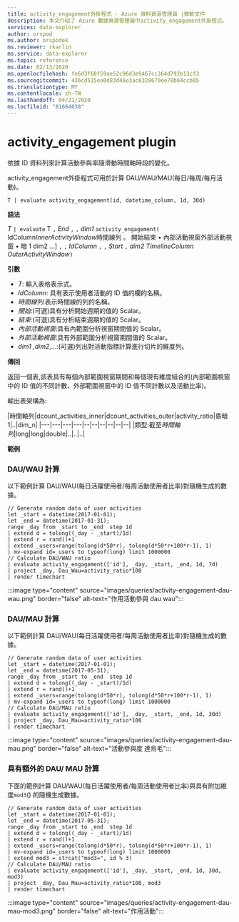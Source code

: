 ```yaml
---
title: activity_engagement外掛程式 - Azure 資料資源管理員 |微軟文件
description: 本文介紹了 Azure 數據資源管理器中activity_engagement外掛程式。
services: data-explorer
author: orspod
ms.author: orspodek
ms.reviewer: rkarlin
ms.service: data-explorer
ms.topic: reference
ms.date: 02/13/2020
ms.openlocfilehash: fe6d3f68f59ae52c96d3e9467cc364d792b13cf3
ms.sourcegitcommit: 436cd515ea0d83d46e3ac6328670ee78b64ccb05
ms.translationtype: MT
ms.contentlocale: zh-TW
ms.lasthandoff: 04/21/2020
ms.locfileid: "81664038"
---
```

# <a name="activity_engagement-plugin"></a>activity_engagement plugin

依據 ID 資料列來計算活動參與率隨滑動時間軸時段的變化。

activity_engagement外掛程式可用於計算 DAU/WAU/MAU(每日/每周/每月活動)。

```kusto
T | evaluate activity_engagement(id, datetime_column, 1d, 30d)
```

**語法**

*T* `| evaluate` T `,` *End* `,` `,` *dim1* `activity_engagement(` IdColumn*InnerActivityWindow*時間線列 。 開始結束 • 內部活動視窗外部活動視窗 • 暗 1 dim2 ...] `,` `,` *IdColumn* `,` `,` *Start* `,` *dim2* *TimelineColumn* *OuterActivityWindow*`)`

**引數**

* *T*: 輸入表格表示式。
* *IdColumn*: 具有表示使用者活動的 ID 值的欄的名稱。 
* *時間線列*:表示時間線的列的名稱。
* *開始*:(可選)具有分析開始週期的值的 Scalar。
* *結束*:(可選)具有分析結束週期的值的 Scalar。
* *內部活動視窗*:具有內範圍分析視窗期間值的 Scalar。
* *外部活動視窗*:具有外部範圍分析視窗期間值的 Scalar。
* *dim1* *,dim2*,...:(可選)列出對活動指標計算進行切片的維度列。

**傳回**

返回一個表,該表具有每個內部範圍視窗期間和每個現有維度組合的(內部範圍視窗中的 ID 值的不同計數、外部範圍視窗中的 ID 值不同計數以及活動比率)。

輸出表架構為:

|時間軸列|dcount_activities_inner|dcount_activities_outer|activity_ratio|昏暗1|..|dim_n|
|---|---|---|---|--|--|--|--|--|--|
|類型:截至*時間軸列*|long|long|double|..|..|..|


**範例**

### <a name="dauwau-calculation"></a>DAU/WAU 計算

以下範例計算 DAU/WAU(每日活躍使用者/每周活動使用者比率)對隨機生成的數據。

```kusto
// Generate random data of user activities
let _start = datetime(2017-01-01);
let _end = datetime(2017-01-31);
range _day from _start to _end  step 1d
| extend d = tolong((_day - _start)/1d)
| extend r = rand()+1
| extend _users=range(tolong(d*50*r), tolong(d*50*r+100*r-1), 1) 
| mv-expand id=_users to typeof(long) limit 1000000
// Calculate DAU/WAU ratio
| evaluate activity_engagement(['id'], _day, _start, _end, 1d, 7d)
| project _day, Dau_Wau=activity_ratio*100 
| render timechart 
```

:::image type="content" source="images/queries/activity-engagement-dau-wau.png" border="false" alt-text="作用活動參與 dau wau":::

### <a name="daumau-calculation"></a>DAU/MAU 計算

以下範例計算 DAU/WAU(每日活躍使用者/每周活動使用者比率)對隨機生成的數據。

```kusto
// Generate random data of user activities
let _start = datetime(2017-01-01);
let _end = datetime(2017-05-31);
range _day from _start to _end  step 1d
| extend d = tolong((_day - _start)/1d)
| extend r = rand()+1
| extend _users=range(tolong(d*50*r), tolong(d*50*r+100*r-1), 1) 
| mv-expand id=_users to typeof(long) limit 1000000
// Calculate DAU/MAU ratio
| evaluate activity_engagement(['id'], _day, _start, _end, 1d, 30d)
| project _day, Dau_Mau=activity_ratio*100 
| render timechart 
```

:::image type="content" source="images/queries/activity-engagement-dau-mau.png" border="false" alt-text="活動參與度 達烏毛":::

### <a name="daumau-calculation-with-additional-dimensions"></a>具有額外的 DAU/ MAU 計算

下面的範例計算 DAU/WAU(每日活躍使用者/每周活動使用者比率)與具有附加維度`mod3`() 的隨機生成數據。

```kusto
// Generate random data of user activities
let _start = datetime(2017-01-01);
let _end = datetime(2017-05-31);
range _day from _start to _end  step 1d
| extend d = tolong((_day - _start)/1d)
| extend r = rand()+1
| extend _users=range(tolong(d*50*r), tolong(d*50*r+100*r-1), 1) 
| mv-expand id=_users to typeof(long) limit 1000000
| extend mod3 = strcat("mod3=", id % 3)
// Calculate DAU/MAU ratio
| evaluate activity_engagement(['id'], _day, _start, _end, 1d, 30d, mod3)
| project _day, Dau_Mau=activity_ratio*100, mod3 
| render timechart 
```

:::image type="content" source="images/queries/activity-engagement-dau-mau-mod3.png" border="false" alt-text="作用活動":::
